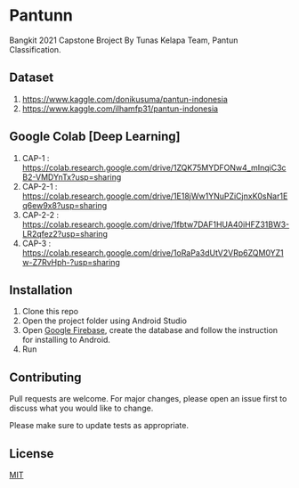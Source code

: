 # Pantunn

Bangkit 2021 Capstone Broject By Tunas Kelapa Team, Pantun Classification.

## Dataset
1. https://www.kaggle.com/donikusuma/pantun-indonesia
2. https://www.kaggle.com/ilhamfp31/pantun-indonesia

## Google Colab [Deep Learning]
1. CAP-1    : https://colab.research.google.com/drive/1ZQK75MYDFONw4_mInqiC3cB2-VMDYnTx?usp=sharing
2. CAP-2-1  : https://colab.research.google.com/drive/1E18jWw1YNuPZiCjnxK0sNar1Eq6ew9x8?usp=sharing
3. CAP-2-2  : https://colab.research.google.com/drive/1fbtw7DAF1HUA40iHFZ31BW3-LR2qfez2?usp=sharing
4. CAP-3    : https://colab.research.google.com/drive/1oRaPa3dUtV2VRp6ZQM0YZ1w-Z7RvHph-?usp=sharing

## Installation

1. Clone this repo
2. Open the project folder using Android Studio
3. Open [Google Firebase](firebase.google.com), create the database and follow the instruction for installing to Android.
4. Run

## Contributing
Pull requests are welcome. For major changes, please open an issue first to discuss what you would like to change.

Please make sure to update tests as appropriate.

## License
[MIT](https://choosealicense.com/licenses/mit/)

